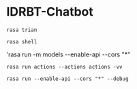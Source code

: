 # IDRBT-Chatbot

`rasa trian`

`rasa shell`

'rasa run -m models --enable-api --cors "*"

`rasa run actions --actions actions -vv`

`rasa run --enable-api --cors "*" --debug`
